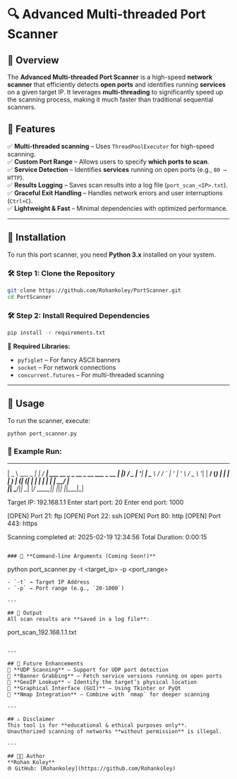 # 🔍 Advanced Multi-threaded Port Scanner

## 📌 Overview
The **Advanced Multi-threaded Port Scanner** is a high-speed **network scanner** that efficiently detects **open ports** and identifies running **services** on a given target IP. It leverages **multi-threading** to significantly speed up the scanning process, making it much faster than traditional sequential scanners.

## 🚀 Features
✅ **Multi-threaded scanning** – Uses `ThreadPoolExecutor` for high-speed scanning.  
✅ **Custom Port Range** – Allows users to specify **which ports to scan**.  
✅ **Service Detection** – Identifies **services** running on open ports (e.g., `80 → HTTP`).  
✅ **Results Logging** – Saves scan results into a log file (`port_scan_<IP>.txt`).  
✅ **Graceful Exit Handling** – Handles network errors and user interruptions (`Ctrl+C`).  
✅ **Lightweight & Fast** – Minimal dependencies with optimized performance.

---

## 📂 Installation

To run this port scanner, you need **Python 3.x** installed on your system.

### 🛠️ **Step 1: Clone the Repository**
```bash
git clone https://github.com/Rohankoley/PortScanner.git
cd PortScanner
```

### 🛠️ **Step 2: Install Required Dependencies**
```bash
pip install -r requirements.txt
```
📌 **Required Libraries:**  
- `pyfiglet` – For fancy ASCII banners  
- `socket` – For network connections  
- `concurrent.futures` – For multi-threaded scanning  

---

## 🎯 Usage

To run the scanner, execute:

```bash
python port_scanner.py
```

### 📌 Example Run:
 ____            _     ____
|  _ \ ___  _ __| |_  / ___|  ___ __ _ _ __  _ __   ___ _ __ 
| |_) / _ \| '__| __| \___ \ / __/ _` | '_ \| '_ \ / _ \ '__|
|  __/ (_) | |  | |_   ___) | (_| (_| | | | | | | |  __/ |   
|_|   \___/|_|   \__| |____/ \___\__,_|_| |_|_| |_|\___|_|   

Target IP: 192.168.1.1
Enter start port: 20
Enter end port: 1000

[OPEN] Port 21: ftp
[OPEN] Port 22: ssh
[OPEN] Port 80: http
[OPEN] Port 443: https

Scanning completed at: 2025-02-19 12:34:56
Total Duration: 0:00:15
```

### 🔧 **Command-line Arguments (Coming Soon!)**
```
python port_scanner.py -t <target_ip> -p <port_range>
```
- `-t` → Target IP Address  
- `-p` → Port range (e.g., `20-1000`)  

---

## 📄 Output
All scan results are **saved in a log file**:
```
port_scan_192.168.1.1.txt
```

---

## 🚀 Future Enhancements
🔹 **UDP Scanning** – Support for UDP port detection  
🔹 **Banner Grabbing** – Fetch service versions running on open ports  
🔹 **GeoIP Lookup** – Identify the target’s physical location  
🔹 **Graphical Interface (GUI)** – Using Tkinter or PyQt  
🔹 **Nmap Integration** – Combine with `nmap` for deeper scanning  

---

## ⚠️ Disclaimer
This tool is for **educational & ethical purposes only**.  
Unauthorized scanning of networks **without permission** is illegal.

---

## 👨‍💻 Author
**Rohan Koley**  
🌐 GitHub: [Rohankoley](https://github.com/Rohankoley)  
